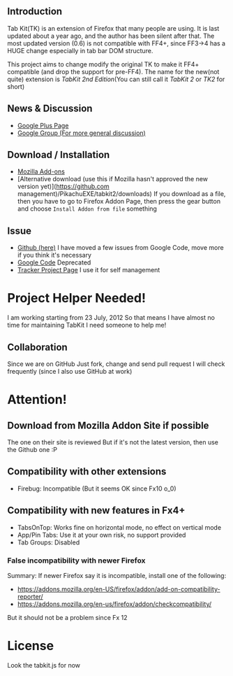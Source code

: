 ## Introduction
Tab Kit(TK) is an extension of Firefox that many people are using.
It is last updated about a year ago, and the author has been silent after that.
The most updated version (0.6) is not compatible with FF4+, since FF3->4 has a HUGE change especially in tab bar DOM structure.

This project aims to change modify the original TK to make it FF4+ compatible (and drop the support for pre-FF4).
The name for the new(not quite) extension is *TabKit 2nd Edition*(You can still call it *TabKit 2* or *TK2* for short)

## News & Discussion
* [Google Plus Page](https://plus.google.com/106534394150015066907)
* [Google Group (For more general discussion)](http://groups.google.com/group/tabkit-2nd-edition)

## Download / Installation
* [Mozilla Add-ons](https://addons.mozilla.org/en-US/firefox/addon/tabkit-2nd-edition/)
* [Alternative download (use this if Mozilla hasn't approved the new version yet)](https://github.com management)/PikachuEXE/tabkit2/downloads)
If you download as a file, then you have to go to Firefox Addon Page, then press the gear button and choose `Install Addon from file` something

## Issue
* [Github (here)](https://github.com/PikachuEXE/tabkit2/issues)
I have moved a few issues from Google Code, move more if you think it's necessary
* [Google Code](http://code.google.com/p/tabkit-2nd-edition/issues/list)
Deprecated
* [Tracker Project Page](https://www.pivotaltracker.com/projects/620731)
I use it for self management

# Project Helper Needed!
I am working starting from 23 July, 2012
So that means I have almost no time for maintaining TabKit
I need someone to help me!

## Collaboration
Since we are on GitHub
Just fork, change and send pull request
I will check frequently (since I also use GitHub at work)

# Attention!

## Download from Mozilla Addon Site if possible
The one on their site is reviewed
But if it's not the latest version, then use the Github one :P

## Compatibility with other extensions

* Firebug: Incompatible
(But it seems OK since Fx10 o_0)

## Compatibility with new features in Fx4+
  * TabsOnTop: Works fine on horizontal mode, no effect on vertical mode
  * App/Pin Tabs: Use it at your own risk, no support provided
  * Tab Groups: Disabled

### False incompatibility with newer Firefox
Summary:
If newer Firefox say it is incompatible, install one of the following:
* https://addons.mozilla.org/en-US/firefox/addon/add-on-compatibility-reporter/
* https://addons.mozilla.org/en-us/firefox/addon/checkcompatibility/

But it should not be a problem since Fx 12

# License
Look the tabkit.js for now
